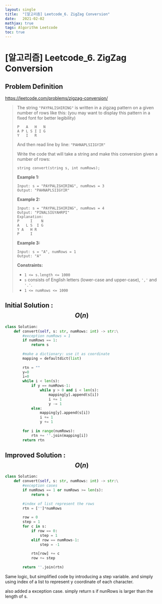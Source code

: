 ```yaml
---
layout: single
title:  "[알고리즘] Leetcode_6. ZigZag Conversion"
date:   2021-02-02
mathjax: true
tags: Algorithm Leetcode
toc: true
---
```

# [알고리즘] Leetcode_6. ZigZag Conversion

## Problem Definition

https://leetcode.com/problems/zigzag-conversion/

 > The string `"PAYPALISHIRING"` is written in a zigzag pattern on a given number of rows like this: (you may want to display this pattern in a fixed font for better legibility)
 >
 > ```
 > P   A   H   N
 > A P L S I I G
 > Y   I   R
 > ```
 >
 > And then read line by line: `"PAHNAPLSIIGYIR"`
 >
 > Write the code that will take a string and make this conversion given a number of rows:
 >
 > ```
 > string convert(string s, int numRows);
 > ```
 >
 >  
 >
 > **Example 1:**
 >
 > ```
 > Input: s = "PAYPALISHIRING", numRows = 3
 > Output: "PAHNAPLSIIGYIR"
 > ```
 >
 > **Example 2:**
 >
 > ```
 > Input: s = "PAYPALISHIRING", numRows = 4
 > Output: "PINALSIGYAHRPI"
 > Explanation:
 > P     I    N
 > A   L S  I G
 > Y A   H R
 > P     I
 > ```
 >
 > **Example 3:**
 >
 > ```
 > Input: s = "A", numRows = 1
 > Output: "A"
 > ```
 >
 >  
 >
 > **Constraints:**
 >
 > - `1 <= s.length <= 1000`
 > - `s` consists of English letters (lower-case and upper-case), `','` and `'.'`.
 > - `1 <= numRows <= 1000`



## Initial Solution : $$O(n)$$

```python
class Solution:
    def convert(self, s: str, numRows: int) -> str:\
        #exception numRows = 1
        if numRows == 1:
            return s
        
        #make a dictionary: use it as coordinate
        mapping = defaultdict(list)
        
        rtn = ""
        y=0
        i=0
        while i < len(s):
            if y == numRows-1:
                while y > 0 and i < len(s):
                    mapping[y].append(s[i])
                    i += 1
                    y -= 1
            else:
                mapping[y].append(s[i])
                i += 1
                y += 1
        
        for i in range(numRows):
            rtn += ''.join(mapping[i])
        return rtn
```

## Improved Solution : $$O(n)$$

```python
class Solution:
    def convert(self, s: str, numRows: int) -> str:\
        #exception cases
        if numRows == 1 or numRows >= len(s):
            return s
        
        #index of list represent the rows
        rtn = ['']*numRows
        
        row = 0
        step = 1
        for c in s:
            if row == 0:
                step = 1
            elif row == numRows-1:
                step = -1
                
            rtn[row] += c
            row += step
                
        return ''.join(rtn)
```

Same logic, but simplified code by introducing a step variable. and simply using index of a list to represent y coordinate of each character.

also added a exception case. simply return s if nunRows is larger than the length of s.